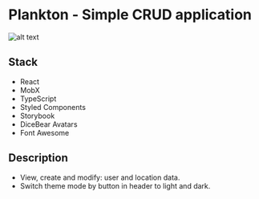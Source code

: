 # Plankton - Simple CRUD application

![alt text](https://i.ibb.co/0fMfzn6/Screenshot-20211004-221339.png)

## Stack
- React
- MobX
- TypeScript
- Styled Components
- Storybook
- DiceBear Avatars
- Font Awesome

## Description
* View, сreate and modify: user and location data.
* Switch theme mode by button in header to light and dark.
